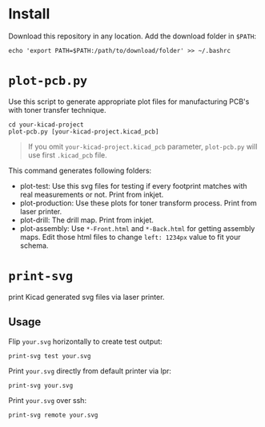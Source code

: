 # Install 

Download this repository in any location. Add the download folder in `$PATH`: 

```
echo 'export PATH=$PATH:/path/to/download/folder' >> ~/.bashrc  
```

# `plot-pcb.py`

Use this script to generate appropriate plot files for manufacturing PCB's with toner transfer technique. 

```
cd your-kicad-project
plot-pcb.py [your-kicad-project.kicad_pcb]
```
> If you omit `your-kicad-project.kicad_pcb` parameter, `plot-pcb.py` will use first `.kicad_pcb` file. 

This command generates following folders: 

* plot-test: Use this svg files for testing if every footprint matches with real measurements or not. Print from inkjet. 
* plot-production: Use these plots for toner transform process. Print from laser printer. 
* plot-drill: The drill map. Print from inkjet. 
* plot-assembly: Use `*-Front.html` and `*-Back.html` for getting assembly maps. Edit those html files to change `left: 1234px` value to fit your schema. 



# `print-svg`

print Kicad generated svg files via laser printer. 

## Usage 

Flip `your.svg` horizontally to create test output: 

```
print-svg test your.svg
```

Print `your.svg` directly from default printer via lpr: 

```
print-svg your.svg
```

Print `your.svg` over ssh: 

```
print-svg remote your.svg 
```
